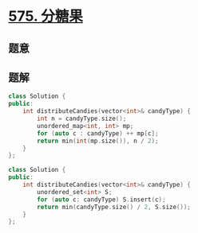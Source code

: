 #  [575. 分糖果](https://leetcode.cn/problems/distribute-candies/)

## 题意



## 题解



```c++
class Solution {
public:
    int distributeCandies(vector<int>& candyType) {
        int n = candyType.size();
        unordered_map<int, int> mp;
        for (auto c : candyType) ++ mp[c];
        return min(int(mp.size()), n / 2);
    }
};
```

```c++
class Solution {
public:
    int distributeCandies(vector<int>& candyType) {
        unordered_set<int> S;
        for (auto c: candyType) S.insert(c);
        return min(candyType.size() / 2, S.size());
    }
};
```



```python3

```

